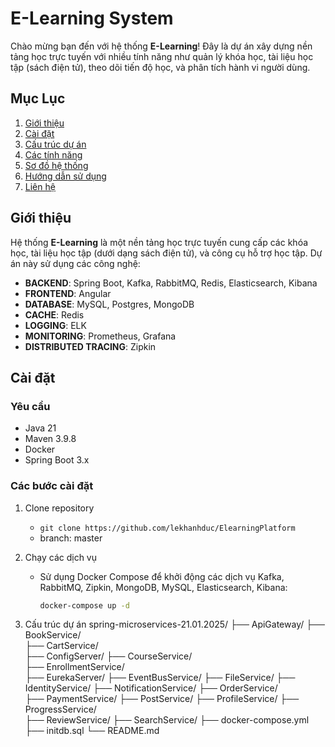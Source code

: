 # E-Learning System

Chào mừng bạn đến với hệ thống **E-Learning**! Đây là dự án xây dựng nền tảng học trực tuyến với nhiều tính năng như quản lý khóa học, tài liệu học tập (sách điện tử), theo dõi tiến độ học, và phân tích hành vi người dùng.

## Mục Lục
1. [Giới thiệu](#giới-thiệu)
2. [Cài đặt](#cài-đặt)
3. [Cấu trúc dự án](#cấu-trúc-dự-án)
4. [Các tính năng](#các-tính-năng)
5. [Sơ đồ hệ thống](#sơ-đồ-hệ-thống)
6. [Hướng dẫn sử dụng](#hướng-dẫn-sử-dụng)
7. [Liên hệ](#liên-hệ)

## Giới thiệu

Hệ thống **E-Learning** là một nền tảng học trực tuyến cung cấp các khóa học, tài liệu học tập (dưới dạng sách điện tử), và công cụ hỗ trợ học tập. Dự án này sử dụng các công nghệ:
- **BACKEND**: Spring Boot, Kafka, RabbitMQ, Redis, Elasticsearch, Kibana
- **FRONTEND**: Angular
- **DATABASE**: MySQL, Postgres, MongoDB
- **CACHE**: Redis
- **LOGGING**: ELK
- **MONITORING**: Prometheus, Grafana
- **DISTRIBUTED TRACING**: Zipkin

## Cài đặt

### Yêu cầu
- Java 21
- Maven 3.9.8
- Docker
- Spring Boot 3.x

### Các bước cài đặt
1. Clone repository
    - `git clone https://github.com/lekhanhduc/ElearningPlatform`
    - branch: master

2. Chạy các dịch vụ
    - Sử dụng Docker Compose để khởi động các dịch vụ Kafka, RabbitMQ, Zipkin, MongoDB, MySQL, Elasticsearch, Kibana:
      ```bash
      docker-compose up -d

3. Cấu trúc dự án
spring-microservices-21.01.2025/
├── ApiGateway/
├── BookService/         
├── CartService/          
├── ConfigServer/
├── CourseService/        
├── EnrollmentService/    
├── EurekaServer/
├── EventBusService/
├── FileService/
├── IdentityService/
├── NotificationService/
├── OrderService/         
├── PaymentService/
├── PostService/
├── ProfileService/
├── ProgressService/      
├── ReviewService/
├── SearchService/
├── docker-compose.yml
├── initdb.sql
└── README.md

